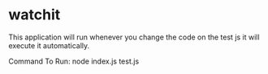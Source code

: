 # watchit
This application will run whenever you change the code on the test js it will execute it automatically. 

Command To Run:
node index.js test.js